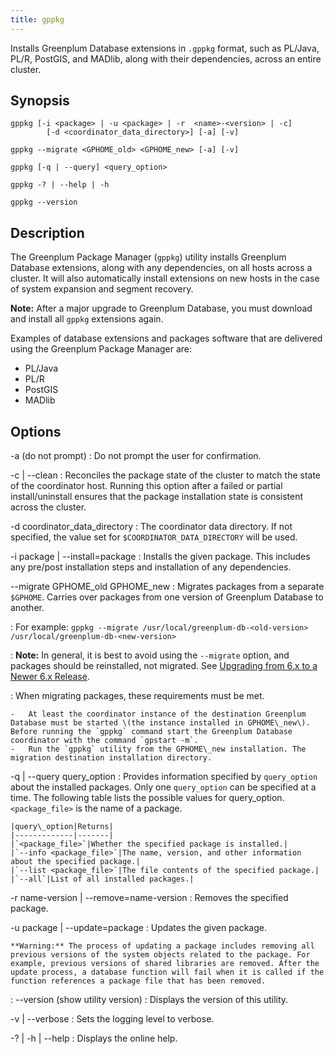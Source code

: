 ```yaml
---
title: gppkg 
---
```


Installs Greenplum Database extensions in `.gppkg` format, such as PL/Java, PL/R, PostGIS, and MADlib, along with their dependencies, across an entire cluster.

## <a id="section2"></a>Synopsis 

```
gppkg [-i <package> | -u <package> | -r  <name>-<version> | -c] 
        [-d <coordinator_data_directory>] [-a] [-v]

gppkg --migrate <GPHOME_old> <GPHOME_new> [-a] [-v]

gppkg [-q | --query] <query_option>

gppkg -? | --help | -h 

gppkg --version
```

## <a id="section3"></a>Description 

The Greenplum Package Manager \(`gppkg`\) utility installs Greenplum Database extensions, along with any dependencies, on all hosts across a cluster. It will also automatically install extensions on new hosts in the case of system expansion and segment recovery.

**Note:** After a major upgrade to Greenplum Database, you must download and install all `gppkg` extensions again.

Examples of database extensions and packages software that are delivered using the Greenplum Package Manager are:

-   PL/Java
-   PL/R
-   PostGIS
-   MADlib

## <a id="section4"></a>Options 

-a \(do not prompt\)
:   Do not prompt the user for confirmation.

-c \| --clean
:   Reconciles the package state of the cluster to match the state of the coordinator host. Running this option after a failed or partial install/uninstall ensures that the package installation state is consistent across the cluster.

-d coordinator\_data\_directory
:   The coordinator data directory. If not specified, the value set for `$COORDINATOR_DATA_DIRECTORY` will be used.

-i package \| --install=package
:   Installs the given package. This includes any pre/post installation steps and installation of any dependencies.

--migrate GPHOME\_old GPHOME\_new
:   Migrates packages from a separate `$GPHOME`. Carries over packages from one version of Greenplum Database to another.

:   For example: `gppkg --migrate /usr/local/greenplum-db-<old-version> /usr/local/greenplum-db-<new-version>`

:   **Note:** In general, it is best to avoid using the `--migrate` option, and packages should be reinstalled, not migrated. See [Upgrading from 6.x to a Newer 6.x Release](../../install_guide/upgrading.html#topic17).

:   When migrating packages, these requirements must be met.

    -   At least the coordinator instance of the destination Greenplum Database must be started \(the instance installed in GPHOME\_new\). Before running the `gppkg` command start the Greenplum Database coordinator with the command `gpstart -m`.
    -   Run the `gppkg` utility from the GPHOME\_new installation. The migration destination installation directory.

-q \| --query query\_option
:   Provides information specified by `query_option` about the installed packages. Only one `query_option` can be specified at a time. The following table lists the possible values for query\_option. `<package_file>` is the name of a package.

    |query\_option|Returns|
    |-------------|-------|
    |`<package_file>`|Whether the specified package is installed.|
    |`--info <package_file>`|The name, version, and other information about the specified package.|
    |`--list <package_file>`|The file contents of the specified package.|
    |`--all`|List of all installed packages.|

-r name-version \| --remove=name-version
:   Removes the specified package.

-u package \| --update=package
:   Updates the given package.

    **Warning:** The process of updating a package includes removing all previous versions of the system objects related to the package. For example, previous versions of shared libraries are removed. After the update process, a database function will fail when it is called if the function references a package file that has been removed.

:   --version \(show utility version\)
:   Displays the version of this utility.

-v \| --verbose
:   Sets the logging level to verbose.

-? \| -h \| --help
:   Displays the online help.

